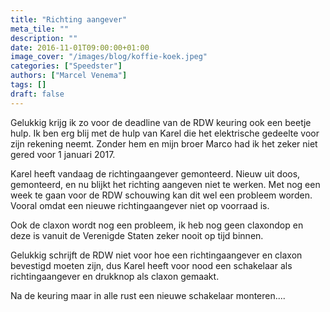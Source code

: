 ```yaml
---
title: "Richting aangever"
meta_tile: ""
description: ""
date: 2016-11-01T09:00:00+01:00
image_cover: "/images/blog/koffie-koek.jpeg"
categories: ["Speedster"]
authors: ["Marcel Venema"] 
tags: []
draft: false
---
```


Gelukkig krijg ik zo voor de deadline van de RDW keuring ook een beetje hulp. Ik ben erg blij met de hulp van Karel die het elektrische gedeelte voor zijn rekening neemt. Zonder hem en mijn broer Marco had ik het zeker niet gered voor 1 januari 2017.

Karel heeft vandaag de richtingaangever gemonteerd. Nieuw uit doos, gemonteerd, en nu blijkt het richting aangeven niet te werken. Met nog een week te gaan voor de RDW schouwing kan dit wel een probleem worden. Vooral omdat een nieuwe richtingaangever niet op voorraad is. 


Ook de claxon wordt nog een probleem, ik heb nog geen claxondop en deze is vanuit de Verenigde Staten zeker nooit op tijd binnen.


Gelukkig schrijft de RDW niet voor hoe een richtingaangever en claxon bevestigd moeten zijn, dus Karel heeft voor nood een schakelaar als richtingaangever en drukknop als claxon gemaakt. 


Na de keuring maar in alle rust een nieuwe schakelaar monteren....
